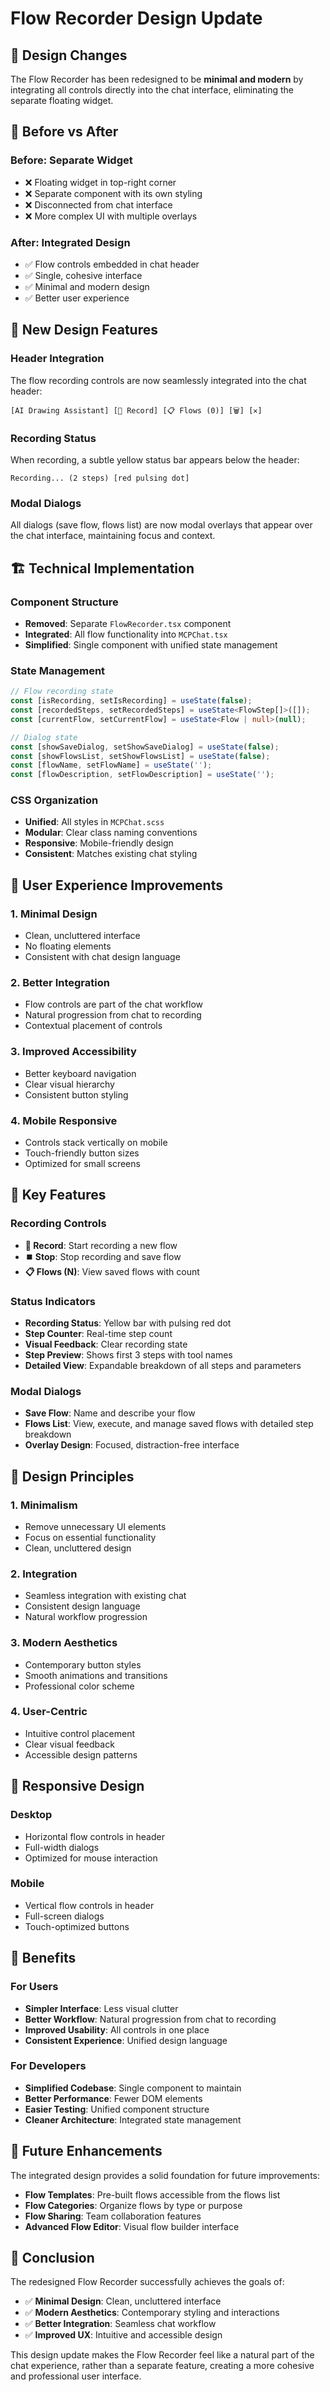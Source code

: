 # Flow Recorder Design Update

## 🎯 Design Changes

The Flow Recorder has been redesigned to be **minimal and modern** by integrating all controls directly into the chat interface, eliminating the separate floating widget.

## 🔄 Before vs After

### Before: Separate Widget
- ❌ Floating widget in top-right corner
- ❌ Separate component with its own styling
- ❌ Disconnected from chat interface
- ❌ More complex UI with multiple overlays

### After: Integrated Design
- ✅ Flow controls embedded in chat header
- ✅ Single, cohesive interface
- ✅ Minimal and modern design
- ✅ Better user experience

## 🎨 New Design Features

### Header Integration
The flow recording controls are now seamlessly integrated into the chat header:

```
[AI Drawing Assistant] [🔴 Record] [📋 Flows (0)] [🗑️] [✕]
```

### Recording Status
When recording, a subtle yellow status bar appears below the header:
```
Recording... (2 steps) [red pulsing dot]
```

### Modal Dialogs
All dialogs (save flow, flows list) are now modal overlays that appear over the chat interface, maintaining focus and context.

## 🏗️ Technical Implementation

### Component Structure
- **Removed**: Separate `FlowRecorder.tsx` component
- **Integrated**: All flow functionality into `MCPChat.tsx`
- **Simplified**: Single component with unified state management

### State Management
```typescript
// Flow recording state
const [isRecording, setIsRecording] = useState(false);
const [recordedSteps, setRecordedSteps] = useState<FlowStep[]>([]);
const [currentFlow, setCurrentFlow] = useState<Flow | null>(null);

// Dialog state
const [showSaveDialog, setShowSaveDialog] = useState(false);
const [showFlowsList, setShowFlowsList] = useState(false);
const [flowName, setFlowName] = useState('');
const [flowDescription, setFlowDescription] = useState('');
```

### CSS Organization
- **Unified**: All styles in `MCPChat.scss`
- **Modular**: Clear class naming conventions
- **Responsive**: Mobile-friendly design
- **Consistent**: Matches existing chat styling

## 🎯 User Experience Improvements

### 1. **Minimal Design**
- Clean, uncluttered interface
- No floating elements
- Consistent with chat design language

### 2. **Better Integration**
- Flow controls are part of the chat workflow
- Natural progression from chat to recording
- Contextual placement of controls

### 3. **Improved Accessibility**
- Better keyboard navigation
- Clear visual hierarchy
- Consistent button styling

### 4. **Mobile Responsive**
- Controls stack vertically on mobile
- Touch-friendly button sizes
- Optimized for small screens

## 🔧 Key Features

### Recording Controls
- **🔴 Record**: Start recording a new flow
- **⏹️ Stop**: Stop recording and save flow
- **📋 Flows (N)**: View saved flows with count

### Status Indicators
- **Recording Status**: Yellow bar with pulsing red dot
- **Step Counter**: Real-time step count
- **Visual Feedback**: Clear recording state
- **Step Preview**: Shows first 3 steps with tool names
- **Detailed View**: Expandable breakdown of all steps and parameters

### Modal Dialogs
- **Save Flow**: Name and describe your flow
- **Flows List**: View, execute, and manage saved flows with detailed step breakdown
- **Overlay Design**: Focused, distraction-free interface

## 🎨 Design Principles

### 1. **Minimalism**
- Remove unnecessary UI elements
- Focus on essential functionality
- Clean, uncluttered design

### 2. **Integration**
- Seamless integration with existing chat
- Consistent design language
- Natural workflow progression

### 3. **Modern Aesthetics**
- Contemporary button styles
- Smooth animations and transitions
- Professional color scheme

### 4. **User-Centric**
- Intuitive control placement
- Clear visual feedback
- Accessible design patterns

## 📱 Responsive Design

### Desktop
- Horizontal flow controls in header
- Full-width dialogs
- Optimized for mouse interaction

### Mobile
- Vertical flow controls in header
- Full-screen dialogs
- Touch-optimized buttons

## 🎉 Benefits

### For Users
- **Simpler Interface**: Less visual clutter
- **Better Workflow**: Natural progression from chat to recording
- **Improved Usability**: All controls in one place
- **Consistent Experience**: Unified design language

### For Developers
- **Simplified Codebase**: Single component to maintain
- **Better Performance**: Fewer DOM elements
- **Easier Testing**: Unified component structure
- **Cleaner Architecture**: Integrated state management

## 🚀 Future Enhancements

The integrated design provides a solid foundation for future improvements:

- **Flow Templates**: Pre-built flows accessible from the flows list
- **Flow Categories**: Organize flows by type or purpose
- **Flow Sharing**: Team collaboration features
- **Advanced Flow Editor**: Visual flow builder interface

## 🎯 Conclusion

The redesigned Flow Recorder successfully achieves the goals of:
- ✅ **Minimal Design**: Clean, uncluttered interface
- ✅ **Modern Aesthetics**: Contemporary styling and interactions
- ✅ **Better Integration**: Seamless chat workflow
- ✅ **Improved UX**: Intuitive and accessible design

This design update makes the Flow Recorder feel like a natural part of the chat experience, rather than a separate feature, creating a more cohesive and professional user interface. 
